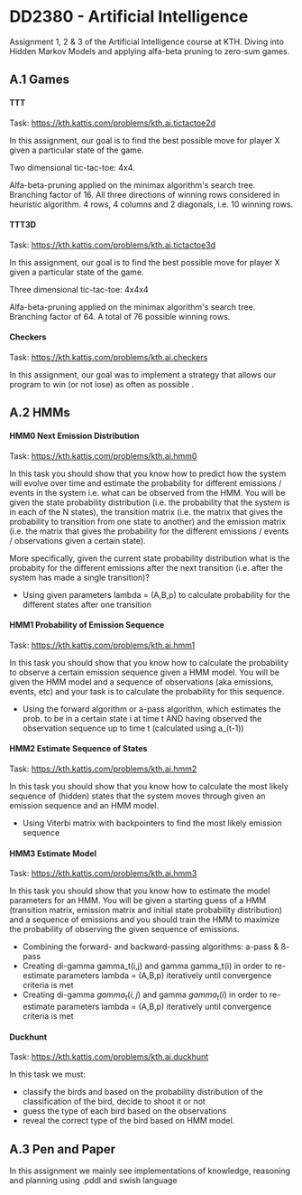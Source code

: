 # DD2380 - Artificial Intelligence

Assignment 1, 2 & 3 of the Artificial Intelligence course at KTH. Diving into Hidden Markov Models and applying alfa-beta pruning to zero-sum games.

## A.1 Games

#### TTT

Task: https://kth.kattis.com/problems/kth.ai.tictactoe2d

In this assignment, our goal is to find the best possible move for player X given a particular state of the game.

Two dimensional tic-tac-toe: 4x4.

Alfa-beta-pruning applied on the minimax algorithm's search tree. Branching factor of 16. All three directions of winning rows considered in heuristic algorithm. 4 rows, 4 columns and 2 diagonals, i.e. 10 winning rows.

#### TTT3D

Task: https://kth.kattis.com/problems/kth.ai.tictactoe3d

In this assignment, our goal is to find the best possible move for player X given a particular state of the game.

Three dimensional tic-tac-toe: 4x4x4

Alfa-beta-pruning applied on the minimax algorithm's search tree. Branching factor of 64. A total of 76 possible winning rows.

#### Checkers

Task: https://kth.kattis.com/problems/kth.ai.checkers

In this assignment, our goal was to implement a strategy that allows our program to win (or not lose) as often as possible .


## A.2 HMMs

#### HMM0 Next Emission Distribution

Task: https://kth.kattis.com/problems/kth.ai.hmm0

In this task you should show that you know how to predict how the system will evolve over time and estimate the probability for different emissions / events in the system i.e. what can be observed from the HMM. You will be given the state probability distribution (i.e. the probability that the system is in each of the N states), the transition matrix (i.e. the matrix that gives the probability to transition from one state to another) and the emission matrix (i.e. the matrix that gives the probability for the different emissions / events / observations given a certain state).

More specifically, given the current state probability distribution what is the probabity for the different emissions after the next transition (i.e. after the system has made a single transition)?

- Using given parameters lambda = (A,B,p) to calculate probability for the different states after one transition

#### HMM1 Probability of Emission Sequence

Task: https://kth.kattis.com/problems/kth.ai.hmm1

In this task you should show that you know how to calculate the probability to observe a certain emission sequence given a HMM model. You will be given the HMM model and a sequence of observations (aka emissions, events, etc) and your task is to calculate the probability for this sequence.

- Using the forward algorithm or a-pass algorithm, which estimates the prob. to be in a certain state i at time t AND having observed the observation sequence up to time t (calculated using a_(t-1))

#### HMM2 Estimate Sequence of States

Task: https://kth.kattis.com/problems/kth.ai.hmm2

In this task you should show that you know how to calculate the most likely sequence of (hidden) states that the system moves through given an emission sequence and an HMM model.

- Using Viterbi matrix with backpointers to find the most likely emission sequence

#### HMM3 Estimate Model

Task: https://kth.kattis.com/problems/kth.ai.hmm3

In this task you should show that you know how to estimate the model parameters for an HMM. You will be given a starting guess of a HMM (transition matrix, emission matrix and initial state probability distribution) and a sequence of emissions and you should train the HMM to maximize the probability of observing the given sequence of emissions.

- Combining the forward- and backward-passing algorithms: a-pass & ß-pass
- Creating di-gamma gamma_t(i,j) and gamma gamma_t(i) in order to re-estimate parameters lambda = (A,B,p)  iteratively until convergence criteria is met
- Creating di-gamma $gamma_{t}(i,j)$ and gamma $gamma_{t}(i)$ in order to re-estimate parameters lambda = (A,B,p)  iteratively until convergence criteria is met

#### Duckhunt

Task: https://kth.kattis.com/problems/kth.ai.duckhunt

In this task we must:

- classify the birds and based on the probability distribution of the classification of the bird, decide to shoot it or not
- guess the type of each bird based on the observations
- reveal the correct type of the bird based on HMM model.

## A.3 Pen and Paper

In this assignment we mainly see implementations of knowledge, reasoning and planning using .pddl and swish language
